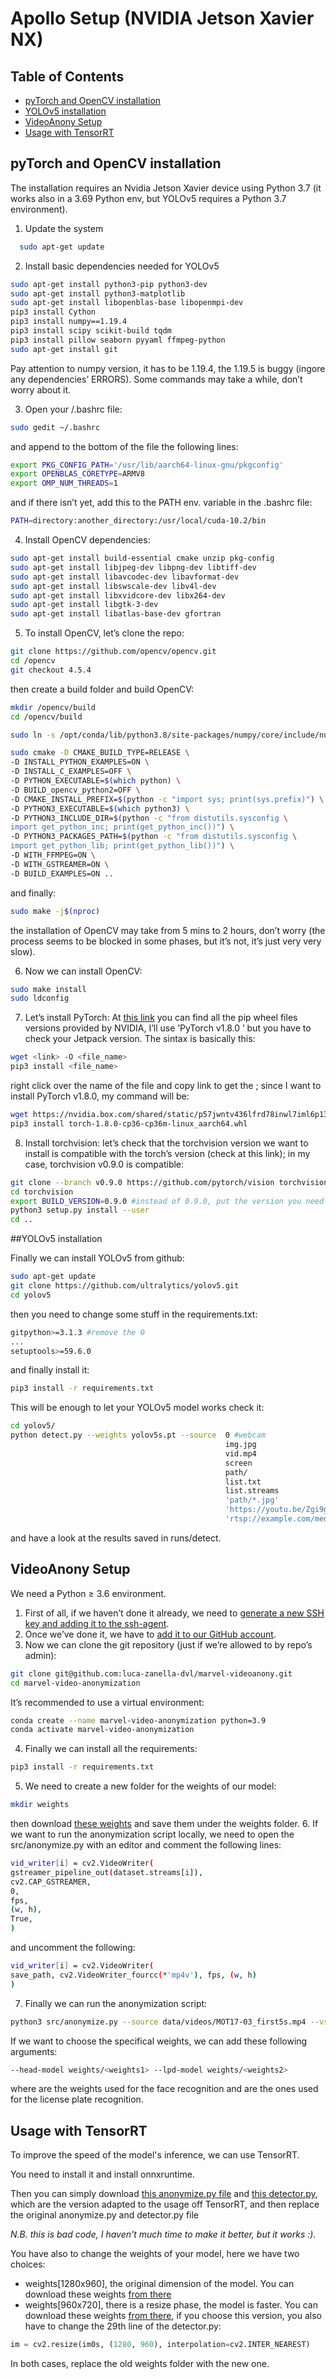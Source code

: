 # Apollo Setup (NVIDIA Jetson Xavier NX)


## Table of Contents
- [pyTorch and OpenCV installation](#pytorch-and-opencv-installation)
- [YOLOv5 installation](#yolov5-installation)
- [VideoAnony Setup](#videoanony-setup)
- [Usage with TensorRT](#usage-with-tensorrt)


## pyTorch and OpenCV installation

The installation requires an Nvidia Jetson Xavier device using Python 3.7 (it works also in a 3.69 Python env, but YOLOv5 requires a Python 3.7 environment).

1. Update the system
```bash
  sudo apt-get update
``` 

2. Install basic dependencies needed for YOLOv5
```bash
sudo apt-get install python3-pip python3-dev
sudo apt-get install python3-matplotlib
sudo apt-get install libopenblas-base libopenmpi-dev
pip3 install Cython
pip3 install numpy==1.19.4
pip3 install scipy scikit-build tqdm
pip3 install pillow seaborn pyyaml ffmpeg-python
sudo apt-get install git
```
  Pay attention to numpy version, it has to be 1.19.4, the 1.19.5 is buggy (ingore any dependencies’ ERRORS). Some commands may take a while, don’t worry about it.

3. Open your /.bashrc file:
```bash
sudo gedit ~/.bashrc
```
  and append to the bottom of the file the following lines:
```bash
export PKG_CONFIG_PATH='/usr/lib/aarch64-linux-gnu/pkgconfig'
export OPENBLAS_CORETYPE=ARMV8
export OMP_NUM_THREADS=1
```

and if there isn’t yet, add this to the PATH env. variable in the .bashrc file:
```bash
PATH=directory:another_directory:/usr/local/cuda-10.2/bin
```

4. Install OpenCV dependencies:
```bash
sudo apt-get install build-essential cmake unzip pkg-config
sudo apt-get install libjpeg-dev libpng-dev libtiff-dev
sudo apt-get install libavcodec-dev libavformat-dev
sudo apt-get install libswscale-dev libv4l-dev
sudo apt-get install libxvidcore-dev libx264-dev
sudo apt-get install libgtk-3-dev
sudo apt-get install libatlas-base-dev gfortran
```

5. To install OpenCV, let’s clone the repo:
```bash
git clone https://github.com/opencv/opencv.git
cd /opencv
git checkout 4.5.4
```
  then create a build folder and build OpenCV:
```bash
mkdir /opencv/build
cd /opencv/build

sudo ln -s /opt/conda/lib/python3.8/site-packages/numpy/core/include/numpy/usr/include/numpy

sudo cmake -D CMAKE_BUILD_TYPE=RELEASE \
-D INSTALL_PYTHON_EXAMPLES=ON \
-D INSTALL_C_EXAMPLES=OFF \
-D PYTHON_EXECUTABLE=$(which python) \
-D BUILD_opencv_python2=OFF \
-D CMAKE_INSTALL_PREFIX=$(python -c "import sys; print(sys.prefix)") \
-D PYTHON3_EXECUTABLE=$(which python3) \
-D PYTHON3_INCLUDE_DIR=$(python -c "from distutils.sysconfig \
import get_python_inc; print(get_python_inc())") \
-D PYTHON3_PACKAGES_PATH=$(python -c "from distutils.sysconfig \
import get_python_lib; print(get_python_lib())") \
-D WITH_FFMPEG=ON \
-D WITH_GSTREAMER=ON \
-D BUILD_EXAMPLES=ON ..
```  
and finally:
```bash
sudo make -j$(nproc)
```
  the installation of OpenCV may take from 5 mins to 2 hours, don’t worry (the process seems to be blocked in some phases, but it’s not, it’s just very very slow).

6. Now we can install OpenCV:
```bash
sudo make install
sudo ldconfig
```

7. Let’s install PyTorch: At [this link](https://forums.developer.nvidia.com/t/pytorch-for-jetson/72048) you can find all the pip wheel files versions provided by NVIDIA, I’ll use ’PyTorch v1.8.0 ’ but you have to check your Jetpack version. The sintax is basically this:
```bash
wget <link> -O <file_name>
pip3 install <file_name>
```

right click over the name of the file and copy link to get the <link>; since I want to install PyTorch v1.8.0, my command will be:
```bash
wget https://nvidia.box.com/shared/static/p57jwntv436lfrd78inwl7iml6p13fzh.whl -O torch-1.8.0-cp36-cp36m-linux_aarch64.whl
pip3 install torch-1.8.0-cp36-cp36m-linux_aarch64.whl
```

8. Install torchvision: let’s check that the torchvision version we want to install is compatible with the torch’s version (check at this link); in my case, torchvision v0.9.0 is compatible:
```bash
git clone --branch v0.9.0 https://github.com/pytorch/vision torchvision
cd torchvision
export BUILD_VERSION=0.9.0 #instead of 0.9.0, put the version you need
python3 setup.py install --user
cd ..
```

##YOLOv5 installation

Finally we can install YOLOv5 from github:
```bash
sudo apt-get update
git clone https://github.com/ultralytics/yolov5.git
cd yolov5
```


then you need to change some stuff in the requirements.txt:
```bash
gitpython>=3.1.3 #remove the 0
...
setuptools>=59.6.0
```

and finally install it:
```bash
pip3 install -r requirements.txt
```
This will be enough to let your YOLOv5 model works check it:
```bash
cd yolov5/
python detect.py --weights yolov5s.pt --source  0 #webcam
                                                img.jpg
                                                vid.mp4
                                                screen
                                                path/
                                                list.txt
                                                list.streams
                                                'path/*.jpg'
                                                'https://youtu.be/Zgi9g1ksQHc'
                                                'rtsp://example.com/media.mp4'
```

and have a look at the results saved in runs/detect.

## VideoAnony Setup

We need a Python ≥ 3.6 environment.

1. First of all, if we haven’t done it already, we need to [generate a new SSH key and adding it to the ssh-agent](https://docs.github.com/en/authentication/connecting-to-github-with-ssh/generating-a-new-ssh-key-and-adding-it-to-the-ssh-agent).
2. Once we’ve done it, we have to [add it to our GitHub account](https://docs.github.com/en/authentication/connecting-to-github-with-ssh/adding-a-new-ssh-key-to-your-github-account?tool=webui).
3. Now we can clone the git repository (just if we’re allowed to by repo’s admin):
```bash
git clone git@github.com:luca-zanella-dvl/marvel-videoanony.git
cd marvel-video-anonymization
```
It’s recommended to use a virtual environment:
```bash
conda create --name marvel-video-anonymization python=3.9
conda activate marvel-video-anonymization
```
4. Finally we can install all the requirements:
```bash
pip3 install -r requirements.txt
```
5. We need to create a new folder for the weights of our model:
```bash
mkdir weights
```
then download [these weights](https://drive.google.com/drive/folders/1aexr_pfUcWkOq09g1LUqAw1DwIjPN05M?usp=sharing) and save them under the weights folder.
6. If we want to run the anonymization script locally, we need to open the src/anonymize.py with an editor and comment the following lines:
```bash
vid_writer[i] = cv2.VideoWriter(
gstreamer_pipeline_out(dataset.streams[i]),
cv2.CAP_GSTREAMER,
0,
fps,
(w, h),
True,
)
```
and uncomment the following:
```bash
vid_writer[i] = cv2.VideoWriter(
save_path, cv2.VideoWriter_fourcc(*'mp4v'), fps, (w, h)
)
```
7. Finally we can run the anonymization script:
```bash
python3 src/anonymize.py --source data/videos/MOT17-03_first5s.mp4 --vstream-uri ""
```
If we want to choose the specifical weights, we can add these following arguments:
```bash
--head-model weights/<weights1> --lpd-model weights/<weights2>
```
where <weights1> are the weights used for the face recognition and <weights2> are the ones used for the license plate recognition.


## Usage with TensorRT
To improve the speed of the model's inference, we can use TensorRT.

You need to install it and install onnxruntime.

Then you can simply download [this anonymize.py file](https://github.com/stefanoobonetto/JetsonXavier_YoloV5_installation/blob/main/anonymize.py) and [this detector.py](https://github.com/stefanoobonetto/JetsonXavier_YoloV5_installation/blob/main/detector.py), which are the version adapted to the usage off TensorRT, and then replace the original anonymize.py and detector.py file 

<i>N.B. this is bad code, I haven't much time to make it better, but it works :).</i>

You have also to change the weights of your model, here we have two choices:

- weights[1280x960], the original dimension of the model. You can download these weights [from there](https://drive.google.com/drive/folders/15FXjoMjNsjRVxEeLoktylUMUJk0riYay?usp=sharing)
- weights[960x720], there is a resize phase, the model is faster. You can download these weights [from there](https://drive.google.com/drive/folders/1JMMoLBsqJWAtxN3WutxzGAssgo0msArb?usp=sharing), if you choose this version, you also have to change the 29th line of the detector.py:
```python
im = cv2.resize(im0s, (1280, 960), interpolation=cv2.INTER_NEAREST)
```

In both cases, replace the old weights folder with the new one.








